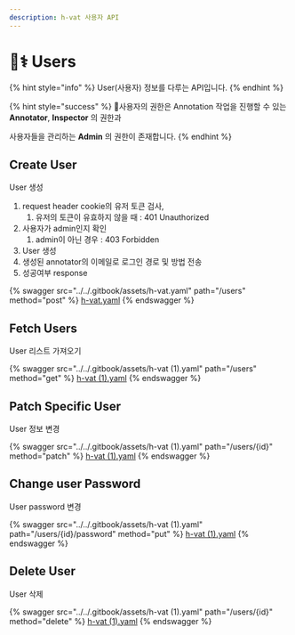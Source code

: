 ```yaml
---
description: h-vat 사용자 API
---
```


# 👨⚕ Users

{% hint style="info" %}
User(사용자) 정보를 다루는 API입니다.
{% endhint %}

{% hint style="success" %}
사용자의 권한은 Annotation 작업을 진행할 수 있는\
**Annotator**, **Inspector** 의 권한과

사용자들을 관리하는 **Admin** 의 권한이 존재합니다.
{% endhint %}

## Create User

User 생성

1. request header cookie의 유저 토큰 검사,
   1. 유저의 토큰이 유효하지 않을 때 : 401 Unauthorized
2. 사용자가 admin인지 확인
   1. admin이 아닌 경우 : 403 Forbidden
3. User 생성
4. 생성된 annotator의 이메일로 로그인 경로 및 방법 전송
5. 성공여부 response

{% swagger src="../../.gitbook/assets/h-vat.yaml" path="/users" method="post" %}
[h-vat.yaml](../../.gitbook/assets/h-vat.yaml)
{% endswagger %}

## Fetch Users

User 리스트 가져오기

{% swagger src="../../.gitbook/assets/h-vat (1).yaml" path="/users" method="get" %}
[h-vat (1).yaml](<../../.gitbook/assets/h-vat (1).yaml>)
{% endswagger %}

## Patch Specific User

User 정보 변경

{% swagger src="../../.gitbook/assets/h-vat (1).yaml" path="/users/{id}" method="patch" %}
[h-vat (1).yaml](<../../.gitbook/assets/h-vat (1).yaml>)
{% endswagger %}

## Change user Password

User password 변경

{% swagger src="../../.gitbook/assets/h-vat (1).yaml" path="/users/{id}/password" method="put" %}
[h-vat (1).yaml](<../../.gitbook/assets/h-vat (1).yaml>)
{% endswagger %}

## Delete User

User 삭제

{% swagger src="../../.gitbook/assets/h-vat (1).yaml" path="/users/{id}" method="delete" %}
[h-vat (1).yaml](<../../.gitbook/assets/h-vat (1).yaml>)
{% endswagger %}
